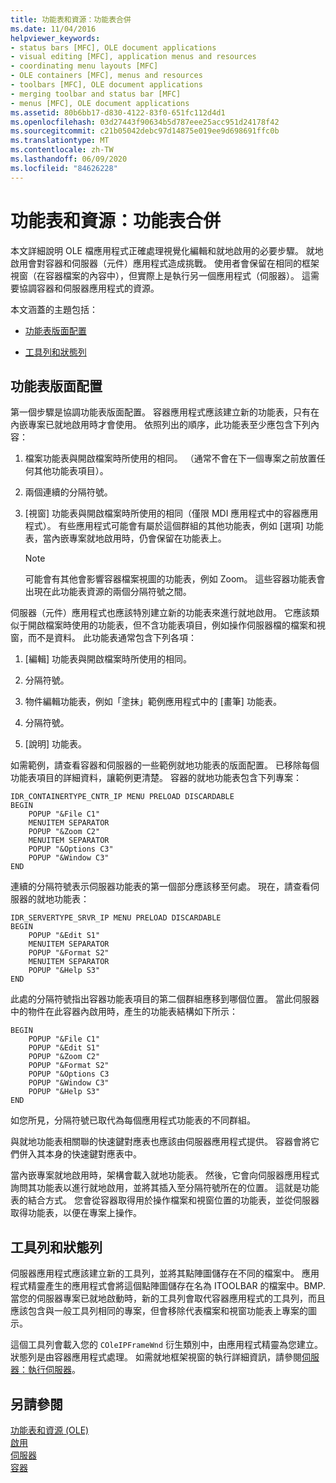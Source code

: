 ```yaml
---
title: 功能表和資源：功能表合併
ms.date: 11/04/2016
helpviewer_keywords:
- status bars [MFC], OLE document applications
- visual editing [MFC], application menus and resources
- coordinating menu layouts [MFC]
- OLE containers [MFC], menus and resources
- toolbars [MFC], OLE document applications
- merging toolbar and status bar [MFC]
- menus [MFC], OLE document applications
ms.assetid: 80b6bb17-d830-4122-83f0-651fc112d4d1
ms.openlocfilehash: 03d27443f90634b5d787eee25acc951d24178f42
ms.sourcegitcommit: c21b05042debc97d14875e019ee9d698691ffc0b
ms.translationtype: MT
ms.contentlocale: zh-TW
ms.lasthandoff: 06/09/2020
ms.locfileid: "84626228"
---
```

# <a name="menus-and-resources-menu-merging"></a>功能表和資源：功能表合併

本文詳細說明 OLE 檔應用程式正確處理視覺化編輯和就地啟用的必要步驟。 就地啟用會對容器和伺服器（元件）應用程式造成挑戰。 使用者會保留在相同的框架視窗（在容器檔案的內容中），但實際上是執行另一個應用程式（伺服器）。 這需要協調容器和伺服器應用程式的資源。

本文涵蓋的主題包括：

- [功能表版面配置](#_core_menu_layouts)

- [工具列和狀態列](#_core_toolbars_and_status_bars)

## <a name="menu-layouts"></a><a name="_core_menu_layouts"></a>功能表版面配置

第一個步驟是協調功能表版面配置。 容器應用程式應該建立新的功能表，只有在內嵌專案已就地啟用時才會使用。 依照列出的順序，此功能表至少應包含下列內容：

1. 檔案功能表與開啟檔案時所使用的相同。 （通常不會在下一個專案之前放置任何其他功能表項目）。

1. 兩個連續的分隔符號。

1. [視窗] 功能表與開啟檔案時所使用的相同（僅限 MDI 應用程式中的容器應用程式）。 有些應用程式可能會有屬於這個群組的其他功能表，例如 [選項] 功能表，當內嵌專案就地啟用時，仍會保留在功能表上。

    > [!NOTE]
    >  可能會有其他會影響容器檔案視圖的功能表，例如 Zoom。 這些容器功能表會出現在此功能表資源的兩個分隔符號之間。

伺服器（元件）應用程式也應該特別建立新的功能表來進行就地啟用。 它應該類似于開啟檔案時使用的功能表，但不含功能表項目，例如操作伺服器檔的檔案和視窗，而不是資料。 此功能表通常包含下列各項：

1. [編輯] 功能表與開啟檔案時所使用的相同。

1. 分隔符號。

1. 物件編輯功能表，例如「塗抹」範例應用程式中的 [畫筆] 功能表。

1. 分隔符號。

1. [說明] 功能表。

如需範例，請查看容器和伺服器的一些範例就地功能表的版面配置。 已移除每個功能表項目的詳細資料，讓範例更清楚。 容器的就地功能表包含下列專案：

```
IDR_CONTAINERTYPE_CNTR_IP MENU PRELOAD DISCARDABLE
BEGIN
    POPUP "&File C1"
    MENUITEM SEPARATOR
    POPUP "&Zoom C2"
    MENUITEM SEPARATOR
    POPUP "&Options C3"
    POPUP "&Window C3"
END
```

連續的分隔符號表示伺服器功能表的第一個部分應該移至何處。 現在，請查看伺服器的就地功能表：

```
IDR_SERVERTYPE_SRVR_IP MENU PRELOAD DISCARDABLE
BEGIN
    POPUP "&Edit S1"
    MENUITEM SEPARATOR
    POPUP "&Format S2"
    MENUITEM SEPARATOR
    POPUP "&Help S3"
END
```

此處的分隔符號指出容器功能表項目的第二個群組應移到哪個位置。 當此伺服器中的物件在此容器內啟用時，產生的功能表結構如下所示：

```
BEGIN
    POPUP "&File C1"
    POPUP "&Edit S1"
    POPUP "&Zoom C2"
    POPUP "&Format S2"
    POPUP "&Options C3
    POPUP "&Window C3"
    POPUP "&Help S3"
END
```

如您所見，分隔符號已取代為每個應用程式功能表的不同群組。

與就地功能表相關聯的快速鍵對應表也應該由伺服器應用程式提供。 容器會將它們併入其本身的快速鍵對應表中。

當內嵌專案就地啟用時，架構會載入就地功能表。 然後，它會向伺服器應用程式詢問其功能表以進行就地啟用，並將其插入至分隔符號所在的位置。 這就是功能表的結合方式。 您會從容器取得用於操作檔案和視窗位置的功能表，並從伺服器取得功能表，以便在專案上操作。

## <a name="toolbars-and-status-bars"></a><a name="_core_toolbars_and_status_bars"></a>工具列和狀態列

伺服器應用程式應該建立新的工具列，並將其點陣圖儲存在不同的檔案中。 應用程式精靈產生的應用程式會將這個點陣圖儲存在名為 ITOOLBAR 的檔案中。BMP. 當您的伺服器專案已就地啟動時，新的工具列會取代容器應用程式的工具列，而且應該包含與一般工具列相同的專案，但會移除代表檔案和視窗功能表上專案的圖示。

這個工具列會載入您的 `COleIPFrameWnd` 衍生類別中，由應用程式精靈為您建立。 狀態列是由容器應用程式處理。 如需就地框架視窗的執行詳細資訊，請參閱[伺服器：執行伺服器](servers-implementing-a-server.md)。

## <a name="see-also"></a>另請參閱

[功能表和資源 (OLE)](menus-and-resources-ole.md)<br/>
[啟用](activation-cpp.md)<br/>
[伺服器](servers.md)<br/>
[容器](containers.md)
